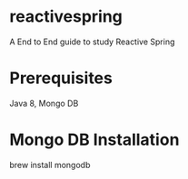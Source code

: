 # reactivespring
A End to End guide to study Reactive Spring

# Prerequisites
Java 8, Mongo DB

# Mongo DB Installation
brew install mongodb




